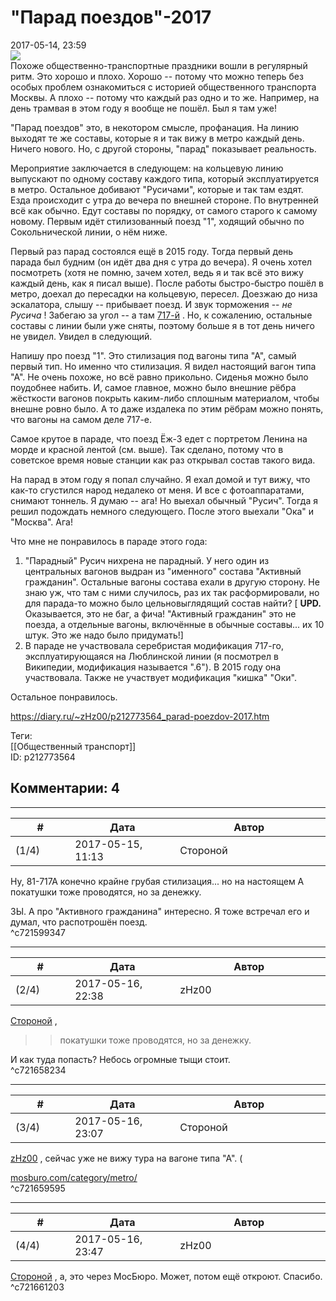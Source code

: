 "Парад поездов"-2017
====================

  
2017-05-14, 23:59  
   [![](http://s009.radikal.ru/i308/1705/24/ffef8bab9f58.jpg)](http://s019.radikal.ru/i622/1705/d2/7f69f38deb09.jpg)     
 Похоже общественно-транспортные праздники вошли в регулярный ритм. Это хорошо и плохо. Хорошо -- потому что можно теперь без особых проблем ознакомиться с историей общественного транспорта Москвы. А плохо -- потому что каждый раз одно и то же. Например, на день трамвая в этом году я вообще не пошёл. Был я там уже!   
   
 "Парад поездов" это, в некотором смысле, профанация. На линию выходят те же составы, которые я и так вижу в метро каждый день. Ничего нового. Но, с другой стороны, "парад" показывает реальность.   
   
 Мероприятие заключается в следующем: на кольцевую линию выпускают по одному составу каждого типа, который эксплуатируется в метро. Остальное добивают "Русичами", которые и так там ездят. Езда происходит с утра до вечера по внешней стороне. По внутренней всё как обычно. Едут составы по порядку, от самого старого к самому новому. Первым идёт стилизованный поезд "1", ходящий обычно по Сокольнической линии, о нём ниже.   
   
 Первый раз парад состоялся ещё в 2015 году. Тогда первый день парада был будним (он идёт два дня с утра до вечера). Я очень хотел посмотреть (хотя не помню, зачем хотел, ведь я и так всё это вижу каждый день, как я писал выше). После работы быстро-быстро пошёл в метро, доехал до пересадки на кольцевую, пересел. Доезжаю до низа эскалатора, слышу -- прибывает поезд. И звук торможения --  *не Русича*  ! Забегаю за угол -- а там  [717-й](https://ru.wikipedia.org/wiki/81-717/714)  . Но, к сожалению, остальные составы с линии были уже сняты, поэтому больше я в тот день ничего не увидел. Увидел в следующий.   
   
 Напишу про поезд "1". Это стилизация под вагоны типа "А", самый первый тип. Но именно что стилизация. Я видел настоящий вагон типа "А". Не очень похоже, но всё равно прикольно. Сиденья можно было поудобнее набить. И, самое главное, можно было внешние рёбра жёсткости вагонов покрыть каким-либо сплошным материалом, чтобы внешне ровно было. А то даже издалека по этим рёбрам можно понять, что вагоны на самом деле 717-е.   
   
 Самое крутое в параде, что поезд Ёж-3 едет с портретом Ленина на морде и красной лентой (см. выше). Так сделано, потому что в советское время новые станции как раз открывал состав такого вида.   
   
 На парад в этом году я попал случайно. Я ехал домой и тут вижу, что как-то сгустился народ недалеко от меня. И все с фотоаппаратами, снимают тоннель. Я думаю -- ага! Но выехал обычный "Русич". Тогда я решил подождать немного следующего. После этого выехали "Ока" и "Москва". Ага!   
   
 Что мне не понравилось в параде этого года:   
 1. "Парадный" Русич нихрена не парадный. У него один из центральных вагонов выдран из "именного" состава "Активный гражданин". Остальные вагоны состава ехали в другую сторону. Не знаю уж, что там с ними случилось, раз их так расформировали, но для парада-то можно было цельновыглядящий состав найти? [  **UPD.**  Оказывается, это не баг, а фича! "Активный гражданин" это не поезда, а отдельные вагоны, включённые в обычные составы... их 10 штук. Это же надо было придумать!]   
 2. В параде не участвовала серебристая модификация 717-го, эксплуатирующаяся на Люблинской линии (я посмотрел в Википедии, модификация называется ".6"). В 2015 году она участвовала. Также не участвует модификация "кишка" "Оки".   
   
 Остальное понравилось.   
  
<https://diary.ru/~zHz00/p212773564_parad-poezdov-2017.htm>  
  
Теги:  
[[Общественный транспорт]]  
ID: p212773564  


Комментарии: 4
--------------

  


---



|         #         |              Дата              |                     Автор                     |           ID           |
| --- | --- | --- | --- |
| (1/4) | 2017-05-15, 11:13 | Стороной | c721599347 |

  
 Ну, 81-717А конечно крайне грубая стилизация... но на настоящем А покатушки тоже проводятся, но за денежку.   
   
 ЗЫ. А про "Активного гражданина" интересно. Я тоже встречал его и думал, что распотрошён поезд.   
 ^c721599347

---



|         #         |              Дата              |                     Автор                     |           ID           |
| --- | --- | --- | --- |
| (2/4) | 2017-05-16, 22:38 | zHz00 | c721658234 |

  
  [Стороной](http://1047.diary.ru "И вновь продолжается")  ,   
 >>покатушки тоже проводятся, но за денежку.   
   
 И как туда попасть? Небось огромные тыщи стоит.   
 ^c721658234

---



|         #         |              Дата              |                     Автор                     |           ID           |
| --- | --- | --- | --- |
| (3/4) | 2017-05-16, 23:07 | Стороной | c721659595 |

  
  [zHz00](https://zHz00.diary.ru "Untitled")  , сейчас уже не вижу тура на вагоне типа "А". (   
   
  [mosburo.com/category/metro/](http://mosburo.com/category/metro/)    
 ^c721659595

---



|         #         |              Дата              |                     Автор                     |           ID           |
| --- | --- | --- | --- |
| (4/4) | 2017-05-16, 23:47 | zHz00 | c721661203 |

  
  [Стороной](http://1047.diary.ru "И вновь продолжается")  , а, это через МосБюро. Может, потом ещё откроют. Спасибо.   
 ^c721661203